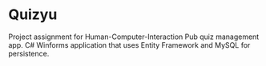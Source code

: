 # Quizyu
Project assignment for Human-Computer-Interaction
Pub quiz management app.
C# Winforms application that uses Entity Framework and MySQL for persistence. 
